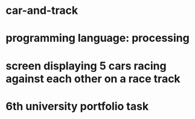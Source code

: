 # car-and-track
# programming language: processing
# screen displaying 5 cars racing against each other on a race track
# 6th university portfolio task
